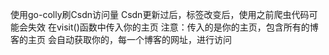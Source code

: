 使用go-colly刷Csdn访问量
Csdn更新过后，标签改变后，使用之前爬虫代码可能会失效
在visit()函数中传入你的主页
注意：传入的是你的主页，包含所有的博客的主页
会自动获取你的，每一个博客的网址，进行访问